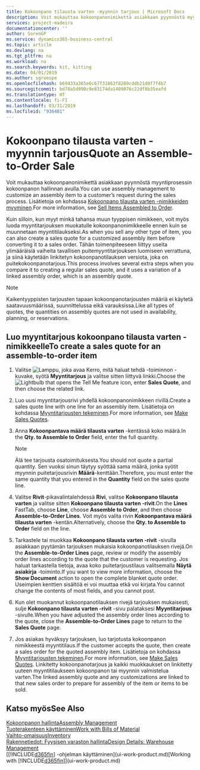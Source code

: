 ```yaml
---
title: Kokoonpano tilausta varten -myynnin tarjous | Microsoft Docs
description: Voit mukauttaa kokoonpanonimikettä asiakkaan pyynnöstä myyntiprosessin kokoonpanon hallinnan avulla.
services: project-madeira
documentationcenter: ''
author: SorenGP
ms.service: dynamics365-business-central
ms.topic: article
ms.devlang: na
ms.tgt_pltfrm: na
ms.workload: na
ms.search.keywords: kit, kitting
ms.date: 04/01/2019
ms.author: sgroespe
ms.openlocfilehash: b69433a365e6c67f31863f8289cddb21d0f7f4b7
ms.sourcegitcommit: bd78a5d990c9e83174da1409076c22df8b35eafd
ms.translationtype: HT
ms.contentlocale: fi-FI
ms.lasthandoff: 03/31/2019
ms.locfileid: "936481"
---
```

# <a name="quote-an-assemble-to-order-sale"></a><span data-ttu-id="2343f-103">Kokoonpano tilausta varten -myynnin tarjous</span><span class="sxs-lookup"><span data-stu-id="2343f-103">Quote an Assemble-to-Order Sale</span></span>
<span data-ttu-id="2343f-104">Voit mukauttaa kokoonpanonimikettä asiakkaan pyynnöstä myyntiprosessin kokoonpanon hallinnan avulla.</span><span class="sxs-lookup"><span data-stu-id="2343f-104">You can use assembly management to customize an assembly item to a customer’s request during the sales process.</span></span> <span data-ttu-id="2343f-105">Lisätietoja on kohdassa [Kokoonpano tilausta varten -nimikkeiden myyminen](assembly-how-to-sell-items-assembled-to-order.md).</span><span class="sxs-lookup"><span data-stu-id="2343f-105">For more information, see [Sell Items Assembled to Order](assembly-how-to-sell-items-assembled-to-order.md).</span></span>  

<span data-ttu-id="2343f-106">Kuin silloin, kun myyt minkä tahansa muun tyyppisen nimikkeen, voit myös luoda myyntitarjouksen muokatulle kokoonpanonimikkeelle ennen kuin se muunnetaan myyntitilaukseksi.</span><span class="sxs-lookup"><span data-stu-id="2343f-106">As when you sell any other type of item, you can also create a sales quote for a customized assembly item before converting it to a sales order.</span></span> <span data-ttu-id="2343f-107">Tähän toimenpiteeseen liittyy useita ylimääräisiä vaiheita tavallisen puitemyyntitarjouksen luomiseen verrattuna, ja siinä käytetään linkitetyn kokoonpanotilauksen versiota, joka on puitekokoonpanotarjous.</span><span class="sxs-lookup"><span data-stu-id="2343f-107">This process involves several extra steps when you compare it to creating a regular sales quote, and it uses a variation of a linked assembly order, which is an assembly quote.</span></span>

> [!NOTE]  
>  <span data-ttu-id="2343f-108">Kaikentyyppisten tarjousten tapaan kokoonpanotarjousten määriä ei käytetä saatavuusmäärissä, suunnittelussa eikä varauksissa.</span><span class="sxs-lookup"><span data-stu-id="2343f-108">Like all types of quotes, the quantities on assembly quotes are not used in availability, planning, or reservations.</span></span>  

## <a name="to-create-a-sales-quote-for-an-assemble-to-order-item"></a><span data-ttu-id="2343f-109">Luo myyntitarjous kokoonpano tilausta varten -nimikkeelle</span><span class="sxs-lookup"><span data-stu-id="2343f-109">To create a sales quote for an assemble-to-order item</span></span>  
1.  <span data-ttu-id="2343f-110">Valitse ![Lamppu, joka avaa Kerro, mitä haluat tehdä -toiminnon](media/ui-search/search_small.png "Kerro, mitä haluat tehdä") -kuvake, syötä **Myyntitarjous** ja valitse sitten liittyvä linkki.</span><span class="sxs-lookup"><span data-stu-id="2343f-110">Choose the ![Lightbulb that opens the Tell Me feature](media/ui-search/search_small.png "Tell me what you want to do") icon, enter **Sales Quote**, and then choose the related link.</span></span>  
2.  <span data-ttu-id="2343f-111">Luo uusi myyntitarjousrivi yhdellä kokoonpanonimikkeen rivillä.</span><span class="sxs-lookup"><span data-stu-id="2343f-111">Create a sales quote line with one line for an assembly item.</span></span> <span data-ttu-id="2343f-112">Lisätietoja on kohdassa [Myyntitarjousten tekeminen](sales-how-make-offers.md).</span><span class="sxs-lookup"><span data-stu-id="2343f-112">For more information, see [Make Sales Quotes](sales-how-make-offers.md).</span></span>  
3.  <span data-ttu-id="2343f-113">Anna **Kokoonpantava määrä tilausta varten** -kentässä koko määrä.</span><span class="sxs-lookup"><span data-stu-id="2343f-113">In the **Qty. to Assemble to Order** field, enter the full quantity.</span></span>

    > [!NOTE]  
    >  <span data-ttu-id="2343f-114">Älä tee tarjousta osatoimituksesta.</span><span class="sxs-lookup"><span data-stu-id="2343f-114">You should not quote a partial quantity.</span></span> <span data-ttu-id="2343f-115">Sen vuoksi sinun täytyy syöttää sama määrä, jonka syötit myynnin puitetarjousrivin **Määrä**-kenttään.</span><span class="sxs-lookup"><span data-stu-id="2343f-115">Therefore, you must enter the same quantity that you entered in the **Quantity** field on the sales quote line.</span></span>  

4.  <span data-ttu-id="2343f-116">Valitse **Rivit**-pikavalintalehdessä **Rivi**, valitse **Kokoonpano tilausta varten** ja valitse sitten **Kokoonpano tilausta varten -rivit**.</span><span class="sxs-lookup"><span data-stu-id="2343f-116">On the **Lines** FastTab, choose **Line**, choose **Assemble to Order**, and then choose **Assemble-to-Order Lines**.</span></span> <span data-ttu-id="2343f-117">Voit myös valita rivin **Kokoonpantava määrä tilausta varten** -kentän.</span><span class="sxs-lookup"><span data-stu-id="2343f-117">Alternatively, choose the **Qty. to Assemble to Order** field on the line.</span></span>  
5.  <span data-ttu-id="2343f-118">Tarkastele tai muokkaa **Kokoonpano tilausta varten -rivit** -sivulla asiakkaan pyytämän tarjouksen mukaisia kokoonpanotilauksen rivejä.</span><span class="sxs-lookup"><span data-stu-id="2343f-118">On the **Assemble-to-Order Lines** page, review or modify the assembly order lines according to the quote that the customer is requesting.</span></span> <span data-ttu-id="2343f-119">Jos haluat tarkastella tietoja, avaa koko puitetarjoustilaus valitsemalla **Näytä asiakirja** -toiminto.</span><span class="sxs-lookup"><span data-stu-id="2343f-119">If you want to view more information, choose the **Show Document** action to open the complete blanket quote order.</span></span> <span data-ttu-id="2343f-120">Useimpien kenttien sisältöä ei voi muuttaa etkä voi kirjata.</span><span class="sxs-lookup"><span data-stu-id="2343f-120">You cannot change the contents of most fields, and you cannot post.</span></span>  
6.  <span data-ttu-id="2343f-121">Kun olet muokannut kokoonpanotilauksen rivejä tarjouksen mukaisesti, sulje **Kokoonpano tilausta varten -rivit** -sivu palataksesi **Myyntitarjous** -sivulle.</span><span class="sxs-lookup"><span data-stu-id="2343f-121">When you have adjusted the assembly order lines according to the quote, close the **Assemble-to-Order Lines** page to return to the **Sales Quote** page.</span></span>  
7.  <span data-ttu-id="2343f-122">Jos asiakas hyväksyy tarjouksen, luo tarjotusta kokoonpanon nimikkeestä myyntitilaus.</span><span class="sxs-lookup"><span data-stu-id="2343f-122">If the customer accepts the quote, then create a sales order for the quoted assembly item.</span></span> <span data-ttu-id="2343f-123">Lisätietoja on kohdassa [Myyntitarjousten tekeminen](sales-how-make-offers.md).</span><span class="sxs-lookup"><span data-stu-id="2343f-123">For more information, see [Make Sales Quotes](sales-how-make-offers.md).</span></span> <span data-ttu-id="2343f-124">Linkitetty kokoonpanotarjous ja kaikki muokkaukset on linkitetty uuteen myyntitilaukseen kokoonpanon tai myynnin valmistelua varten.</span><span class="sxs-lookup"><span data-stu-id="2343f-124">The linked assembly quote and any customizations are linked to that new sales order to prepare for assembly of the item or items to be sold.</span></span>  

## <a name="see-also"></a><span data-ttu-id="2343f-125">Katso myös</span><span class="sxs-lookup"><span data-stu-id="2343f-125">See Also</span></span>  
[<span data-ttu-id="2343f-126">Kokoonpanon hallinta</span><span class="sxs-lookup"><span data-stu-id="2343f-126">Assembly Management</span></span>](assembly-assemble-items.md)  
[<span data-ttu-id="2343f-127">Tuoterakenteen käyttäminen</span><span class="sxs-lookup"><span data-stu-id="2343f-127">Work with Bills of Material</span></span>](inventory-how-work-BOMs.md)  
[<span data-ttu-id="2343f-128">Vaihto-omaisuus</span><span class="sxs-lookup"><span data-stu-id="2343f-128">Inventory</span></span>](inventory-manage-inventory.md)  
[<span data-ttu-id="2343f-129">Rakennetiedot: Fyysisen varaston hallinta</span><span class="sxs-lookup"><span data-stu-id="2343f-129">Design Details: Warehouse Management</span></span>](design-details-warehouse-management.md)  
<span data-ttu-id="2343f-130">[[!INCLUDE[d365fin](includes/d365fin_md.md)] -ohjelman käyttäminen](ui-work-product.md)</span><span class="sxs-lookup"><span data-stu-id="2343f-130">[Working with [!INCLUDE[d365fin](includes/d365fin_md.md)]](ui-work-product.md)</span></span>
